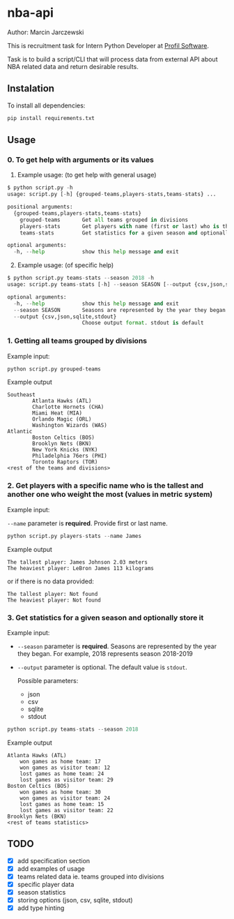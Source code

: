 # nba-api
Author: Marcin Jarczewski

This is recruitment task for Intern Python Developer at [Profil Software](https://profil-software.com/).

Task is to build a script/CLI that will process data from external API about NBA related data and return desirable results.


## Instalation

To install all dependencies:

```py
pip install requirements.txt
```

## Usage

### 0. To get help with arguments or its values
1. Example usage: (to get help with general usage)
```py
$ python script.py -h
usage: script.py [-h] {grouped-teams,players-stats,teams-stats} ...

positional arguments:
  {grouped-teams,players-stats,teams-stats}
    grouped-teams       Get all teams grouped in divisions
    players-stats       Get players with name (first or last) who is the tallest and is the heaviest
    teams-stats         Get statistics for a given season and optionally store it

optional arguments:
  -h, --help            show this help message and exit
```

2. Example usage: (of specific help)
```py
$ python script.py teams-stats --season 2018 -h
usage: script.py teams-stats [-h] --season SEASON [--output {csv,json,sqlite,stdout}]

optional arguments:
  -h, --help            show this help message and exit
  --season SEASON       Seasons are represented by the year they began. For example, 2018 represents season 2018-2019.
  --output {csv,json,sqlite,stdout}
                        Choose output format. stdout is default
```

### 1. Getting all teams grouped by divisions

Example input:

```py
python script.py grouped-teams
```

Example output

```
Southeast
        Atlanta Hawks (ATL)
        Charlotte Hornets (CHA)
        Miami Heat (MIA)
        Orlando Magic (ORL)
        Washington Wizards (WAS)
Atlantic
        Boston Celtics (BOS)
        Brooklyn Nets (BKN)
        New York Knicks (NYK)
        Philadelphia 76ers (PHI)
        Toronto Raptors (TOR)
<rest of the teams and divisions>
```

### 2. Get players with a specific name who is the tallest and another one who weight the most (values in metric system)

Example input:

`--name` parameter is **required**. Provide first or last name.

```py
python script.py players-stats --name James
```

Example output

```
The tallest player: James Johnson 2.03 meters
The heaviest player: LeBron James 113 kilograms
```

or if there is no data provided:

```
The tallest player: Not found
The heaviest player: Not found
```

### 3. Get statistics for a given season and optionally store it

Example input:

- `--season` parameter is **required**. Seasons are represented by the year they began. For example, 2018 represents season 2018-2019
- `--output` parameter is optional. The default value is `stdout`.

  Possible parameters:

  - json
  - csv
  - sqlite
  - stdout

```py
python script.py teams-stats --season 2018
```

Example output

```
Atlanta Hawks (ATL)
    won games as home team: 17
    won games as visitor team: 12
    lost games as home team: 24
    lost games as visitor team: 29
Boston Celtics (BOS)
    won games as home team: 30
    won games as visitor team: 24
    lost games as home team: 15
    lost games as visitor team: 22
Brooklyn Nets (BKN)
<rest of teams statistics>
```

## TODO

- [x] add specification section
- [x] add examples of usage
- [x] teams related data ie. teams grouped into divisions
- [x] specific player data
- [x] season statistics
- [x] storing options (json, csv, sqlite, stdout)
- [x] add type hinting
